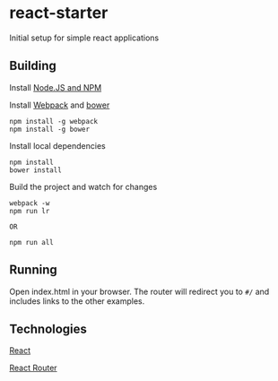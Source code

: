 react-starter
=============

Initial setup for simple react applications


Building
--------

Install [Node.JS and NPM](http://nodejs.org/download/)

Install [Webpack](http://webpack.github.io/) and [bower](http://bower.io/)

    npm install -g webpack
    npm install -g bower

Install local dependencies

    npm install
    bower install

Build the project and watch for changes

    webpack -w
    npm run lr

    OR

    npm run all

Running
-------

Open index.html in your browser. The router will redirect you to `#/` and includes links to the other examples.


Technologies
------------

[React](http://facebook.github.io/react/)

[React Router](https://github.com/rackt/react-router)



